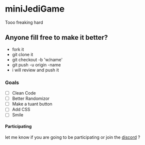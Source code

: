 # miniJediGame
Tooo freaking hard

## Anyone fill free to make it better?
- fork it
- git clone it
- git checkout -b 'w/name'
- git push -u origin -name
- i will review and push it

### Goals
- [ ] Clean Code
- [ ] Better Randomizor
- [ ] Make a tuant button
- [ ] Add CSS
- [ ] Smile

#### Participating
let me know if you are going to be participating or join the [discord](https://discord.gg/nudNwhf) ? 
